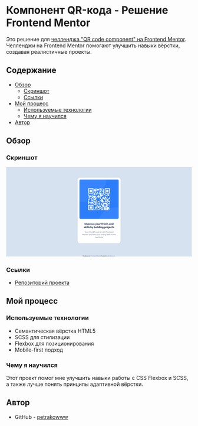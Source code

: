 # Компонент QR-кода - Решение Frontend Mentor

Это решение для [челленджа "QR code component" на Frontend Mentor](https://www.frontendmentor.io/challenges/qr-code-component-iux_sIO_H). Челленджи на Frontend Mentor помогают улучшить навыки вёрстки, создавая реалистичные проекты.

## Содержание

- [Обзор](#обзор)
  - [Скриншот](#скриншот)
  - [Ссылки](#ссылки)
- [Мой процесс](#мой-процесс)
  - [Используемые технологии](#используемые-технологии)
  - [Чему я научился](#чему-я-научился)
- [Автор](#автор)

## Обзор

### Скриншот

![Preview Image](./assets/preview/preview-readme.png)

### Ссылки

- [Репозиторий проекта](https://github.com/Petrakoow/FrontendMentorProjects)

## Мой процесс

### Используемые технологии

- Семантическая вёрстка HTML5
- SCSS для стилизации
- Flexbox для позиционирования
- Mobile-first подход

### Чему я научился

Этот проект помог мне улучшить навыки работы с CSS Flexbox и SCSS, а также лучше понять принципы адаптивной вёрстки. 

## Автор

- GitHub - [petrakowww](https://github.com/Petrakoow)

